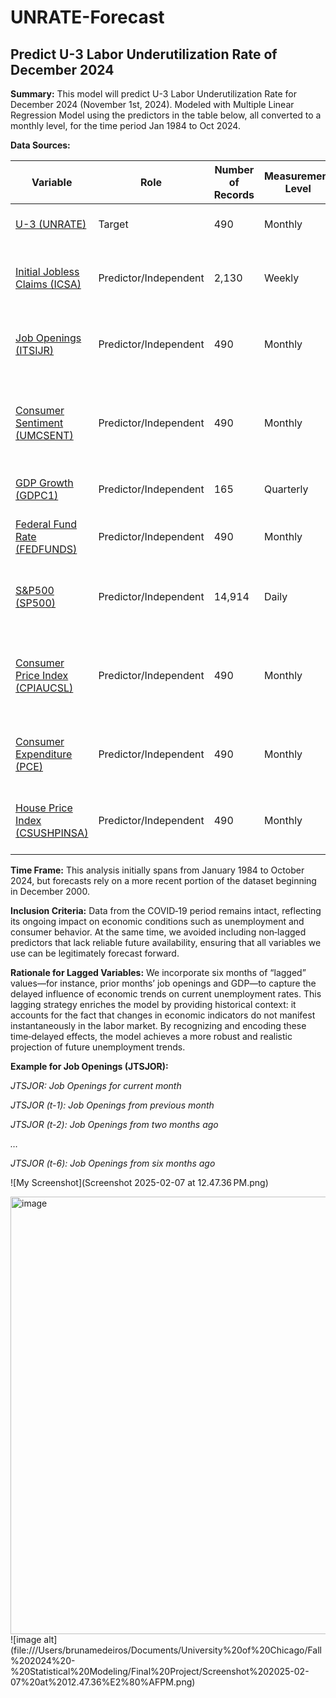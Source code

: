 # UNRATE-Forecast

## Predict U-3 Labor Underutilization Rate of December 2024
**Summary:** This model will predict U-3 Labor Underutilization Rate for December 2024 (November 1st, 2024). Modeled with Multiple Linear Regression Model using the predictors in the table below, all converted to a monthly level, for the time period Jan 1984 to Oct 2024.

**Data Sources:**

| Variable | Role | Number of Records | Measurement Level | Metadata |
|----------|------|------------------|-------------------|----------|
| [U-3 (UNRATE)](https://fred.stlouisfed.org/series/UNRATE) | Target | 490 | Monthly | U-3 Unemployment Rate |
| [Initial Jobless Claims (ICSA)](https://fred.stlouisfed.org/series/ICSA) | Predictor/Independent | 2,130 | Weekly | The number of new unemployment claims filed each week. |
| [Job Openings (ITSIJR)](https://fred.stlouisfed.org/series/ITSIJR) | Predictor/Independent | 490 | Monthly | The number of available jobs that employers are trying to fill. |
| [Consumer Sentiment (UMCSENT)](https://fred.stlouisfed.org/series/UMCSENT) | Predictor/Independent | 490 | Monthly | A measure of consumer confidence and expectations about the economy. |
| [GDP Growth (GDPC1)](https://fred.stlouisfed.org/series/GDPC1) | Predictor/Independent | 165 | Quarterly | The rate of growth of the economy. |
| [Federal Fund Rate (FEDFUNDS)](https://fred.stlouisfed.org/series/FEDFUNDS) | Predictor/Independent | 490 | Monthly | The interest rate set by the Federal Reserve. |
| [S&P500 (SP500)](https://fred.stlouisfed.org/series/SP500) | Predictor/Independent | 14,914 | Daily | A stock market index that can reflect overall economic health. |
| [Consumer Price Index (CPIAUCSL)](https://fred.stlouisfed.org/series/CPIAUCSL) | Predictor/Independent | 490 | Monthly | A measure of inflation or the change in the price level of a basket of goods and services. |
| [Consumer Expenditure (PCE)](https://fred.stlouisfed.org/series/PCE) | Predictor/Independent | 490 | Monthly | The total value of goods and services consumed by households. |
| [House Price Index (CSUSHPINSA)](https://fred.stlouisfed.org/series/CSUSHPINSA) | Predictor/Independent | 490 | Monthly | A measure of changes in the prices of residential homes. |


**Time Frame:**
This analysis initially spans from January 1984 to October 2024, but forecasts rely on a more recent portion of the dataset beginning in December 2000.

**Inclusion Criteria:**
Data from the COVID‐19 period remains intact, reflecting its ongoing impact on economic conditions such as unemployment and consumer behavior. At the same time, we avoided including non‐lagged predictors that lack reliable future availability, ensuring that all variables we use can be legitimately forecast forward.

**Rationale for Lagged Variables:**
We incorporate six months of “lagged” values—for instance, prior months’ job openings and GDP—to capture the delayed influence of economic trends on current unemployment rates. This lagging strategy enriches the model by providing historical context: it accounts for the fact that changes in economic indicators do not manifest instantaneously in the labor market. By recognizing and encoding these time‐delayed effects, the model achieves a more robust and realistic projection of future unemployment trends.

**Example for Job Openings (JTSJOR):**

*JTSJOR: Job Openings for current month*

*JTSJOR (t-1): Job Openings from previous month*

*JTSJOR (t-2): Job Openings from two months ago*

*…*

*JTSJOR (t-6): Job Openings from six months ago*

![My Screenshot](Screenshot 2025-02-07 at 12.47.36 PM.png)

<img src="Screenshot 2025-02-07 at 12.47.36 PM.png" alt="image" width="700"/>
![image alt](file:///Users/brunamedeiros/Documents/University%20of%20Chicago/Fall%202024%20-%20Statistical%20Modeling/Final%20Project/Screenshot%202025-02-07%20at%2012.47.36%E2%80%AFPM.png)
